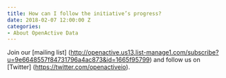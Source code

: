 ```yaml
---
title: How can I follow the initiative’s progress?
date: 2018-02-07 12:00:00 Z
categories:
- About OpenActive Data
---
```


Join our [mailing list] (http://openactive.us13.list-manage1.com/subscribe?u=9e6648557f84731796a4ac873&id=1665f95799) and follow us on [Twitter] (https://twitter.com/openactiveio). 